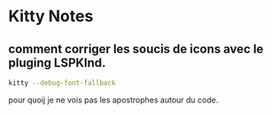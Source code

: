 # Kitty Notes


## comment corriger les soucis de icons avec le pluging LSPKInd.
```bash
kitty --debug-font-fallback
```
 pour quoij je ne vois pas les apostrophes autour du code.

